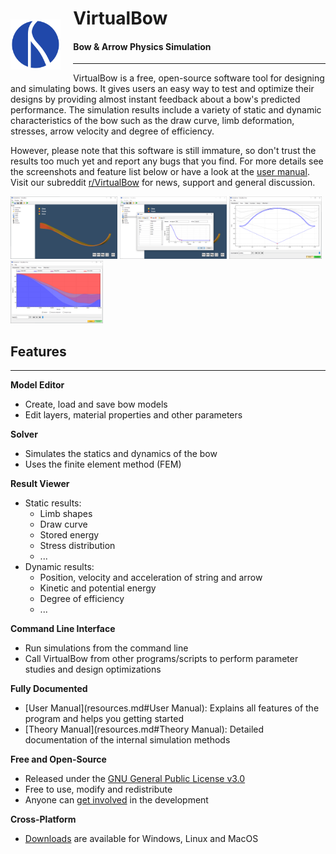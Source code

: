 <div>
    <p style="float: left;"><img src="img/logo.svg" style="height: 80px; margin: 5px 20px 0px 0px"></p>
    <h1><b>VirtualBow</b></h1>
    <h4>Bow & Arrow Physics Simulation</h4>
</div>

---

VirtualBow is a free, open-source software tool for designing and simulating bows.
It gives users an easy way to test and optimize their designs by providing almost instant feedback about a bow's predicted performance.
The simulation results include a variety of static and dynamic characteristics of the bow such as the draw curve, limb deformation, stresses, arrow velocity and degree of efficiency.

However, please note that this software is still immature, so don't trust the results too much yet and report any bugs that you find.
For more details see the screenshots and feature list below or have a look at the [user manual](resources.md).
Visit our subreddit [r/VirtualBow](https://www.reddit.com/r/VirtualBow) for news, support and general discussion.

<a href="img/screenshot_01.png" class="imagelink"><img src="img/screenshot_01_thumb.png" style="height: 100px"></a>
<a href="img/screenshot_02.png" class="imagelink"><img src="img/screenshot_02_thumb.png" style="height: 100px"></a>
<a href="img/screenshot_03.png" class="imagelink"><img src="img/screenshot_03_thumb.png" style="height: 100px"></a>
<a href="img/screenshot_04.png" class="imagelink"><img src="img/screenshot_04_thumb.png" style="height: 100px"></a>

## Features

---

**Model Editor**

* Create, load and save bow models
* Edit layers, material properties and other parameters

**Solver**

* Simulates the statics and dynamics of the bow
* Uses the finite element method (FEM)

**Result Viewer**

* Static results:
    - Limb shapes
    - Draw curve
    - Stored energy
    - Stress distribution
    - ...
* Dynamic results:
    - Position, velocity and acceleration of string and arrow
    - Kinetic and potential energy
    - Degree of efficiency
    - ...

**Command Line Interface**

* Run simulations from the command line
* Call VirtualBow from other programs/scripts to perform parameter studies and design optimizations

**Fully Documented**

* [User Manual](resources.md#User Manual): Explains all features of the program and helps you getting started
* [Theory Manual](resources.md#Theory Manual): Detailed documentation of the internal simulation methods

**Free and Open-Source**

* Released under the [GNU General Public License v3.0](https://www.gnu.org/licenses/gpl.html)
* Free to use, modify and redistribute
* Anyone can [get involved](about.md) in the development

**Cross-Platform**

* [Downloads](download.md) are available for Windows, Linux and MacOS
